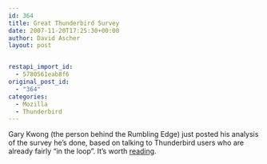 ```yaml
---
id: 364
title: Great Thunderbird Survey
date: 2007-11-20T17:25:30+00:00
author: David Ascher
layout: post


restapi_import_id:
  - 5780561eab8f6
original_post_id:
  - "364"
categories:
  - Mozilla
  - Thunderbird
---
```

Gary Kwong (the person behind the Rumbling Edge) just posted his analysis of the survey he&#8217;s done, based on talking to Thunderbird users who are already fairly &#8220;in the loop&#8221;. It&#8217;s worth [reading](http://weblogs.mozillazine.org/rumblingedge/archives/2007/11/survey_results_out.html).